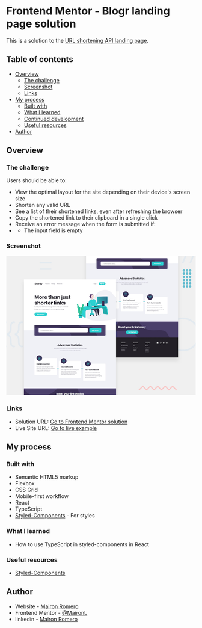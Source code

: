# Frontend Mentor - Blogr landing page solution

This is a solution to the [URL shortening API landing page]().

## Table of contents

- [Overview](#overview)
  - [The challenge](#the-challenge)
  - [Screenshot](#screenshot)
  - [Links](#links)
- [My process](#my-process)
  - [Built with](#built-with)
  - [What I learned](#what-i-learned)
  - [Continued development](#continued-development)
  - [Useful resources](#useful-resources)
- [Author](#author)

## Overview

### The challenge

Users should be able to:

- View the optimal layout for the site depending on their device's screen size
- Shorten any valid URL
- See a list of their shortened links, even after refreshing the browser
- Copy the shortened link to their clipboard in a single click
- Receive an error message when the form is submitted if:
- - The input field is empty

### Screenshot

![](./public/desktop-preview.jpg)

### Links

- Solution URL: [Go to Frontend Mentor solution]()
- Live Site URL: [Go to live example ]()

## My process

### Built with

- Semantic HTML5 markup
- Flexbox
- CSS Grid
- Mobile-first workflow
- React
- TypeScript
- [Styled-Components](https://styled-components.com/) - For styles

### What I learned

- How to use TypeScript in styled-components in React

### Useful resources

- [Styled-Components](https://styled-components.com/)

## Author

- Website - [Mairon Romero](https://mairon-romero.netlify.app/)
- Frontend Mentor - [@MaironL](https://www.frontendmentor.io/profile/MaironL)
- linkedin - [Mairon Romero](https://www.linkedin.com/in/maironromero)

